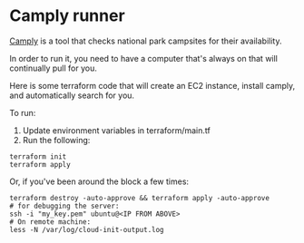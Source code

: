 # Camply runner
[Camply](https://github.com/juftin/camply) is a tool that checks national park campsites for their availability.

In order to run it, you need to have a computer that's always on that will continually pull for you.

Here is some terraform code that will create an EC2 instance, install camply, and automatically search for you.

To run:
1. Update environment variables in terraform/main.tf
2. Run the following:
```
terraform init
terraform apply
```

Or, if you've been around the block a few times:
```
terraform destroy -auto-approve && terraform apply -auto-approve
# for debugging the server: 
ssh -i "my_key.pem" ubuntu@<IP FROM ABOVE>
# On remote machine: 
less -N /var/log/cloud-init-output.log
```
